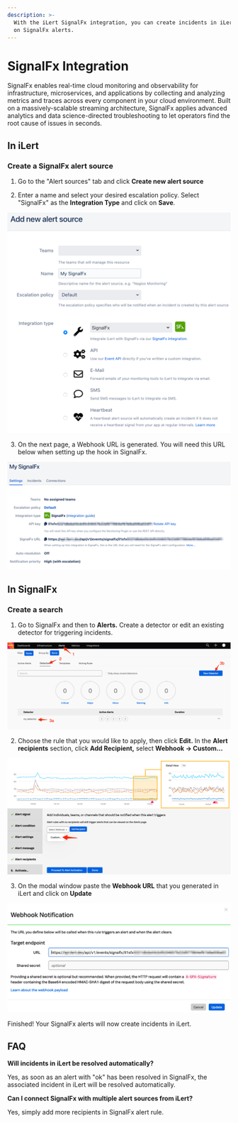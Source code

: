 ```yaml
---
description: >-
  With the iLert SignalFx integration, you can create incidents in iLert based
  on SignalFx alerts.
---
```


# SignalFx Integration

SignalFx enables real-time cloud monitoring and observability for infrastructure, microservices, and applications by collecting and analyzing metrics and traces across every component in your cloud environment. Built on a massively-scalable streaming architecture, SignalFx applies advanced analytics and data science-directed troubleshooting to let operators find the root cause of issues in seconds.

## In iLert <a id="in-ilert"></a>

### Create a SignalFx alert source <a id="create-alert-source"></a>

1. Go to the "Alert sources" tab and click **Create new alert source**

2. Enter a name and select your desired escalation policy. Select "SignalFx" as the **Integration Type** and click on **Save**.

![](../.gitbook/assets/ilert%20%2831%29.png)

3. On the next page, a Webhook URL is generated. You will need this URL below when setting up the hook in SignalFx.

![](../.gitbook/assets/ilert%20%2832%29.png)

## In SignalFx <a id="in-splunk"></a>

### Create a search <a id="create-action-sequences"></a>

1. Go to SignalFx and then to **Alerts.** Create a detector or edit an existing detector for triggering incidents.

![](../.gitbook/assets/detectors.png)

2. Choose the rule that you would like to apply, then click **Edit.** In the **Alert recipients** section, click **Add Recipient,** select **Webhook -&gt; Custom...**

![](../.gitbook/assets/detector_-_my_detector.png)

3. On the modal window paste the **Webhook URL** that you generated in iLert and click on **Update**

![](../.gitbook/assets/detector_-_my_detector%20%281%29.png)

Finished! Your SignalFx alerts will now create incidents in iLert.

## FAQ <a id="faq"></a>

**Will incidents in iLert be resolved automatically?**

Yes, as soon as an alert with "ok" has been resolved in SignalFx, the associated incident in iLert will be resolved automatically.

**Can I connect SignalFx with multiple alert sources from iLert?**

Yes, simply add more recipients in SignalFx alert rule.

